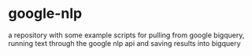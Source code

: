 # google-nlp
a repository with some example scripts for pulling from google bigquery, running text through the google nlp api and saving results into bigquery
